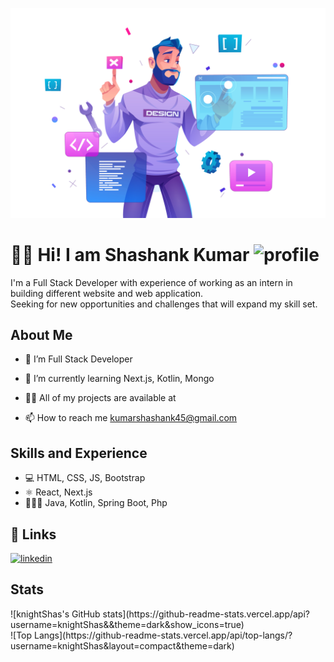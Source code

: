 ![Design and Development](https://github.com/knightShas/knightShas/blob/main/cover-pic.png)

# 👋🏼 Hi! I am Shashank Kumar ![profile](https://img.shields.io/github/followers/knightShas?style=social)
I'm a Full Stack Developer with experience of working as an intern in building different website and web application.<br>
Seeking for new opportunities and challenges that will expand my skill set.

## About Me
- 🔭 I’m Full Stack Developer

- 🌱 I’m currently learning Next.js, Kotlin, Mongo

- 👨‍💻 All of my projects are available at 

- 📫 How to reach me kumarshashank45@gmail.com

## Skills and Experience
* 💻 HTML, CSS, JS, Bootstrap
* ⚛ React, Next.js
* 🧑🏼‍💻 Java, Kotlin, Spring Boot, Php

## 🔗 Links
[![linkedin](https://img.shields.io/badge/linkedin-0A66C2?style=for-the-badge&logo=linkedin&logoColor=white)](https://www.linkedin.com/in/knight-shashank-kumar/)

## Stats
<div>
    ![knightShas's GitHub stats](https://github-readme-stats.vercel.app/api?username=knightShas&&theme=dark&show_icons=true)
</div>
<div>
    ![Top Langs](https://github-readme-stats.vercel.app/api/top-langs/?username=knightShas&layout=compact&theme=dark)
</div>

